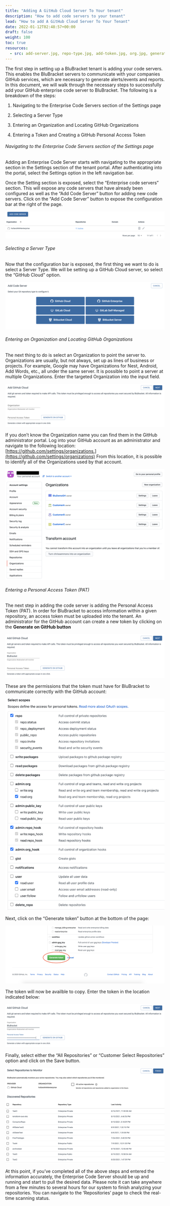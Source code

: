 ```yaml
---
title: "Adding A GitHub Cloud Server To Your tenant"
description: "How to add code servers to your tenant"
lead: "How to add A GitHub Cloud Server To Your Tenant"
date: 2022-01-12T02:48:57+00:00
draft: false
weight: 100
toc: true
resources:
  - src: add-server.jpg, repo-type.jpg, add-token.jpg, org.jpg, generate.jpg, token-options.jpg, generate-token.jpg, enter-token.jpg, select.jpg
---
```


The first step in setting up a BluBracket tenant is adding your code servers.  This enables the BluBracket servers to communicate with your companies GitHub services, which are necessary to generate alerts/events and reports.  In this document, we will walk through the necessary steps to successfully add your GitHub enterprise code server to BluBracket. The following is a breakdown of the steps:

1. Navigating to the Enterprise Code Servers section of the Settings page

2. Selecting a Server Type

3. Entering an Organization and Locating GitHub Organizations

4. Entering a Token and Creating a GitHub Personal Access Token

###### Navigating to the Enterprise Code Servers section of the Settings page

Adding an Enterprise Code Server starts with navigating to the appropriate section in the Settings section of the tenant portal.  After authenticating into the portal, select the Settings option in the left navigation bar.

Once the Setting section is exposed, select the “Enterprise code servers” section.  This will expose any code servers that have already been configured as well as the “Add Code Server” button for adding new code servers.  Click on the “Add Code Server” button to expose the configuration bar at the right of the page.

![Add Code Server Screenshot](add-server.jpg)

###### Selecting a Server Type

Now that the configuration bar is exposed, the first thing we want to do is select a Server Type.  We will be setting up a GitHub Cloud server, so select the “GitHub Cloud” option.

![Choose repo type Screenshot](repo-type.jpg)

###### Entering an Organization and Locating GitHub Organizations

The next thing to do is select an Organization to point the server to.  Organizations are usually, but not always, set up as lines of business or projects.  For example, Google may have Organizations for Nest, Android, Add Words, etc., all under the same server.  It is possible to point a server at multiple Organizations. Enter the targeted Organization into the input field.

![Add token Screenshot](add-token.jpg)

If you don’t know the Organization name you can find them in the GitHub administrator portal.  Log into your GitHub account as an administrator and navigate to the following location: [https://github.com/settings/organizations.](https://github.com/settings/organizations)  From this location, it is possible to identify all of the Organizations used by that account.

![Choose repo type Screenshot](orgs.jpg)

###### Entering a Personal Access Token (PAT)

The next step in adding the code server is adding the Personal Access Token (PAT). In order for BluBracket to access information within a given repository, an access token must be uploaded into the tenant.  An administrator for the GitHub account can create a new token by clicking on the **Generate on GitHub button**

![generate on github Screenshot](generate.jpg)

These are the permissions that the token must have for BluBracket to communicate correctly with the GitHub account:

![token options screenshot](token-options.jpg)

Next, click on the “Generate token” button at the bottom of the page:

![generate token screenshot](generate-token.jpg)

The token will now be availble to copy.  Enter the token in the location indicated below:

![enter token screenshot](enter-token.jpg)

Finally, select either the “All Repositories” or “Customer Select Repositories” option and click on the Save button.

![select screenshot](select.jpg)

At this point, if you’ve completed all of the above steps and entered the information accurately, the Enterprise Code Server should be up and running and start to pull the desired data. Please note it can take anywhere from a few minutes to several hours for our system to finish analyzing your repositories. You can navigate to the ‘Repositories’ page to check the real-time scanning status.
